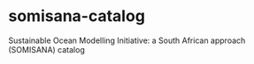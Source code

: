 # somisana-catalog
Sustainable Ocean Modelling Initiative: a South African approach (SOMISANA) catalog
